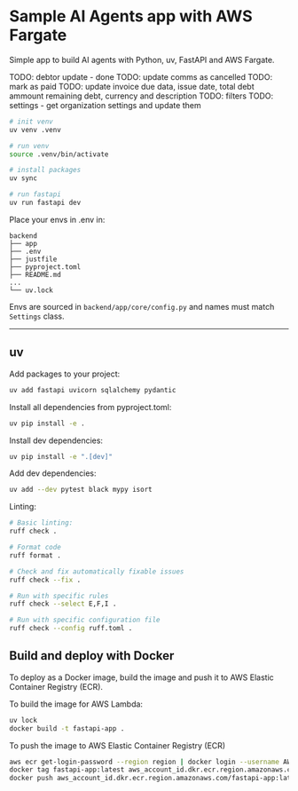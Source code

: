 # Sample AI Agents app with AWS Fargate

Simple app to build AI agents with Python, uv, FastAPI and AWS Fargate.

TODO: debtor update - done
TODO: update comms as cancelled
TODO: mark as paid
TODO: update invoice due data, issue date, total debt ammount remaining debt, currency and description
TODO: filters
TODO: settings - get organization settings and update them

```sh
# init venv
uv venv .venv

# run venv
source .venv/bin/activate

# install packages
uv sync

# run fastapi
uv run fastapi dev
```

Place your envs in .env in:
```
backend
├── app
├── .env
├── justfile
├── pyproject.toml
├── README.md
...
└── uv.lock
```

Envs are sourced in `backend/app/core/config.py` and names must match `Settings` class.

  <!-- # Run migrations
  uv run alembic upgrade head

  # Check migration status
  uv run alembic current

  # View history
  uv run alembic history -->

---

## uv

Add packages to your project:
```sh
uv add fastapi uvicorn sqlalchemy pydantic
```

Install all dependencies from pyproject.toml:
```sh
uv pip install -e .
```

Install dev dependencies:
```sh
uv pip install -e ".[dev]"
```

Add dev dependencies:
```sh
uv add --dev pytest black mypy isort
```

Linting:
```sh
# Basic linting:
ruff check .

# Format code
ruff format .

# Check and fix automatically fixable issues
ruff check --fix .

# Run with specific rules
ruff check --select E,F,I .

# Run with specific configuration file
ruff check --config ruff.toml .
```
## Build and deploy with Docker

To deploy as a Docker image, build the image and push it to AWS Elastic Container Registry (ECR).

To build the image for AWS Lambda:

```sh
uv lock
docker build -t fastapi-app .
```

To push the image to AWS Elastic Container Registry (ECR)

```sh
aws ecr get-login-password --region region | docker login --username AWS --password-stdin aws_account_id.dkr.ecr.region.amazonaws.com
docker tag fastapi-app:latest aws_account_id.dkr.ecr.region.amazonaws.com/fastapi-app:latest
docker push aws_account_id.dkr.ecr.region.amazonaws.com/fastapi-app:latest
```
